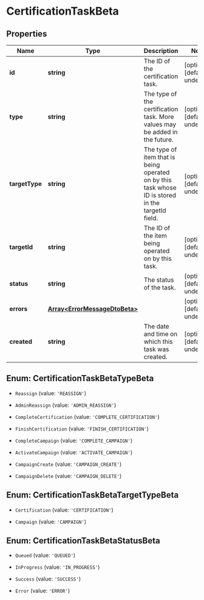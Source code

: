 # CertificationTaskBeta

## Properties

Name | Type | Description | Notes
------------ | ------------- | ------------- | -------------
**id** | **string** | The ID of the certification task. | [optional] [default to undefined]
**type** | **string** | The type of the certification task. More values may be added in the future. | [optional] [default to undefined]
**targetType** | **string** | The type of item that is being operated on by this task whose ID is stored in the targetId field. | [optional] [default to undefined]
**targetId** | **string** | The ID of the item being operated on by this task. | [optional] [default to undefined]
**status** | **string** | The status of the task. | [optional] [default to undefined]
**errors** | [**Array&lt;ErrorMessageDtoBeta&gt;**](ErrorMessageDtoBeta.md) |  | [optional] [default to undefined]
**created** | **string** | The date and time on which this task was created. | [optional] [default to undefined]



## Enum: CertificationTaskBetaTypeBeta


* `Reassign` (value: `'REASSIGN'`)

* `AdminReassign` (value: `'ADMIN_REASSIGN'`)

* `CompleteCertification` (value: `'COMPLETE_CERTIFICATION'`)

* `FinishCertification` (value: `'FINISH_CERTIFICATION'`)

* `CompleteCampaign` (value: `'COMPLETE_CAMPAIGN'`)

* `ActivateCampaign` (value: `'ACTIVATE_CAMPAIGN'`)

* `CampaignCreate` (value: `'CAMPAIGN_CREATE'`)

* `CampaignDelete` (value: `'CAMPAIGN_DELETE'`)





## Enum: CertificationTaskBetaTargetTypeBeta


* `Certification` (value: `'CERTIFICATION'`)

* `Campaign` (value: `'CAMPAIGN'`)





## Enum: CertificationTaskBetaStatusBeta


* `Queued` (value: `'QUEUED'`)

* `InProgress` (value: `'IN_PROGRESS'`)

* `Success` (value: `'SUCCESS'`)

* `Error` (value: `'ERROR'`)



